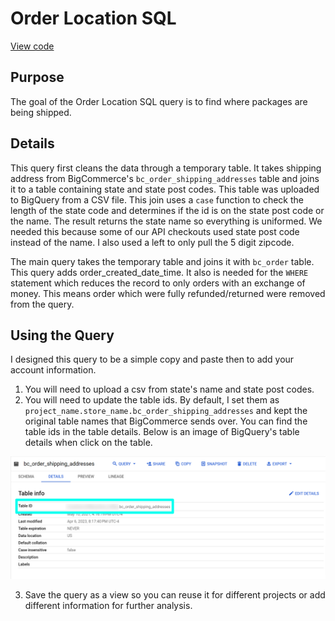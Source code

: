# Order Location SQL 

[View code](https://github.com/gobr2005/BigCommerceCode/tree/main/order_location)

## Purpose

The goal of the Order Location SQL query is to find where packages are being shipped. 

## Details

This query first cleans the data through a temporary table. It takes shipping address from BigCommerce's `bc_order_shipping_addresses` table and joins it to a table containing state and state post codes. This table was uploaded to BigQuery from a CSV file. This join uses a `case` function to check the length of the state code and determines if the id is on the state post code or the name. The result returns the state name so everything is uniformed. We needed this because some of our API checkouts used state post code instead of the name. I also used a left to only pull the 5 digit zipcode. 

The main query takes the temporary table and joins it with `bc_order` table. This query adds order_created_date_time. It also is needed for the `WHERE` statement which reduces the record to only orders with an exchange of money. This means order which were fully refunded/returned were removed from the query. 

## Using the Query

I designed this query to be a simple copy and paste then to add your account information. 

1. You will need to upload a csv from state's name and state post codes.
2. You will need to update the table ids. By default, I set them as `project_name.store_name.bc_order_shipping_addresses` and kept the original table names that BigCommerce sends over. You can find the table ids in the table details. Below is an image of BigQuery's table details when click on the table. 

![BigCommerce Order Shipping Address Table Details](https://github.com/gobr2005/BigCommerceCode/blob/e6951ca6401397a763cba089f4f518c4ee772d63/order_location/Image/BigQuery-%E2%80%93-bc-order-shipping-addresses-%E2%80%93-Google-Cloud-console.png)

3. Save the query as a view so you can reuse it for different projects or add different information for further analysis. 
